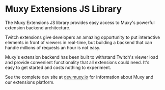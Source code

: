 # Muxy Extensions JS Library

The Muxy Extensions JS library provides easy access to Muxy's powerful extension
backend architecture.

Twitch extensions give developers an amazing opportunity to put interactive elements in front of
viewers in real-time, but building a backend that can handle millions of requests an hour is not
easy.

Muxy's extension backend has been built to withstand Twitch's viewer load and provide convenient
functionality that all extensions could need. It's easy to get started and costs nothing
to experiment.

See the complete dev site at [dev.muxy.io](https://dev.muxy.io) for information about Muxy and
our extensions platform.
